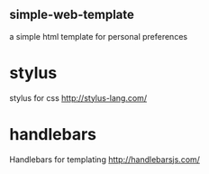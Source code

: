 ## simple-web-template
a simple html template for personal preferences

# stylus
stylus for css http://stylus-lang.com/

# handlebars
Handlebars for templating http://handlebarsjs.com/
